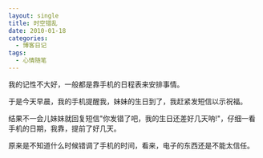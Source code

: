 ```yaml
---
layout: single
title: 时空错乱
date: 2010-01-18
categories:
  - 博客日记
tags:
  - 心情随笔
---
```


我的记性不大好，一般都是靠手机的日程表来安排事情。

于是今天早晨，我的手机提醒我，妹妹的生日到了，我赶紧发短信以示祝福。

结果不一会儿妹妹就回复短信\"你发错了吧，我的生日还差好几天呐!\"，仔细一看手机的日期，我靠，提前了好几天。

原来是不知道什么时候错调了手机的时间，看来，电子的东西还是不能太信任。
